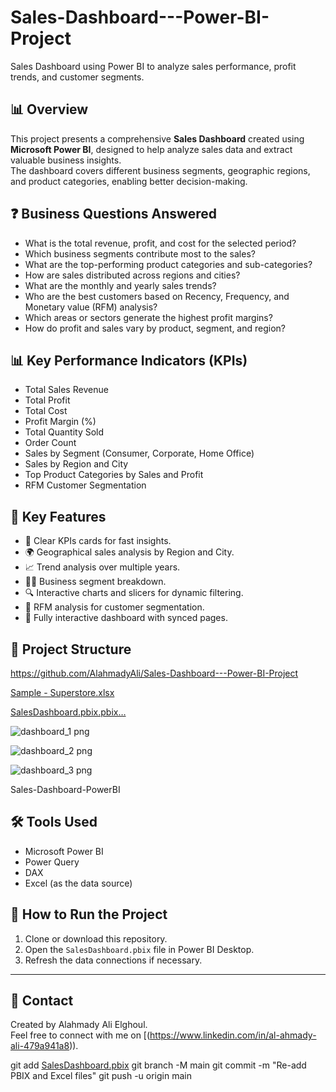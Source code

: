 # Sales-Dashboard---Power-BI-Project
Sales Dashboard using Power BI to analyze sales performance, profit trends, and customer segments.

## 📊 Overview
This project presents a comprehensive **Sales Dashboard** created using **Microsoft Power BI**, designed to help analyze sales data and extract valuable business insights.  
The dashboard covers different business segments, geographic regions, and product categories, enabling better decision-making.

## ❓ Business Questions Answered
- What is the total revenue, profit, and cost for the selected period?
- Which business segments contribute most to the sales?
- What are the top-performing product categories and sub-categories?
- How are sales distributed across regions and cities?
- What are the monthly and yearly sales trends?
- Who are the best customers based on Recency, Frequency, and Monetary value (RFM) analysis?
- Which areas or sectors generate the highest profit margins?
- How do profit and sales vary by product, segment, and region?

## 📊 Key Performance Indicators (KPIs)
- Total Sales Revenue
- Total Profit
- Total Cost
- Profit Margin (%)
- Total Quantity Sold
- Order Count
- Sales by Segment (Consumer, Corporate, Home Office)
- Sales by Region and City
- Top Product Categories by Sales and Profit
- RFM Customer Segmentation

## 🔑 Key Features
- 🚀 Clear KPIs cards for fast insights.
- 🌍 Geographical sales analysis by Region and City.
- 📈 Trend analysis over multiple years.
- 🧑‍💼 Business segment breakdown.
- 🔍 Interactive charts and slicers for dynamic filtering.
- 🔢 RFM analysis for customer segmentation.
- 🔁 Fully interactive dashboard with synced pages.

## 📂 Project Structure

 https://github.com/AlahmadyAli/Sales-Dashboard---Power-BI-Project
 
[Sample - Superstore.xlsx](https://github.com/user-attachments/files/21092633/Sample.-.Superstore.xlsx)

[SalesDashboard.pbix.pbix…]()


![dashboard_1 png](https://github.com/user-attachments/assets/21844ef1-1294-415a-a2f4-f56c6b76859d)

![dashboard_2 png](https://github.com/user-attachments/assets/681e6916-d6d2-40fc-8fbf-0965d0d6ea08)

![dashboard_3 png](https://github.com/user-attachments/assets/e0076904-b823-4658-9d3c-ecd24cfd7bd8)

Sales-Dashboard-PowerBI





## 🛠️ Tools Used
- Microsoft Power BI
- Power Query
- DAX
- Excel (as the data source)

## 🚀 How to Run the Project
1. Clone or download this repository.
2. Open the `SalesDashboard.pbix` file in Power BI Desktop.
3. Refresh the data connections if necessary.


---

## 🤝 Contact
Created by Alahmady Ali Elghoul.  
Feel free to connect with me on [(https://www.linkedin.com/in/al-ahmady-ali-479a941a8)).

git add [SalesDashboard.pbix](https://github.com/AlahmadyAli/Sales-Dashboard---Power-BI-Project.git)
git branch -M main
git commit -m "Re-add PBIX and Excel files"
git push -u origin main

